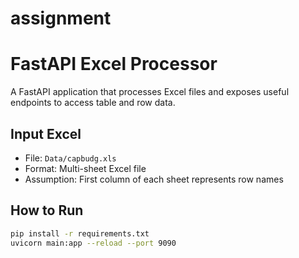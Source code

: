 # assignment
# FastAPI Excel Processor

A FastAPI application that processes Excel files and exposes useful endpoints to access table and row data.

##  Input Excel
- File: `Data/capbudg.xls`
- Format: Multi-sheet Excel file
- Assumption: First column of each sheet represents row names

##  How to Run

```bash
pip install -r requirements.txt
uvicorn main:app --reload --port 9090
